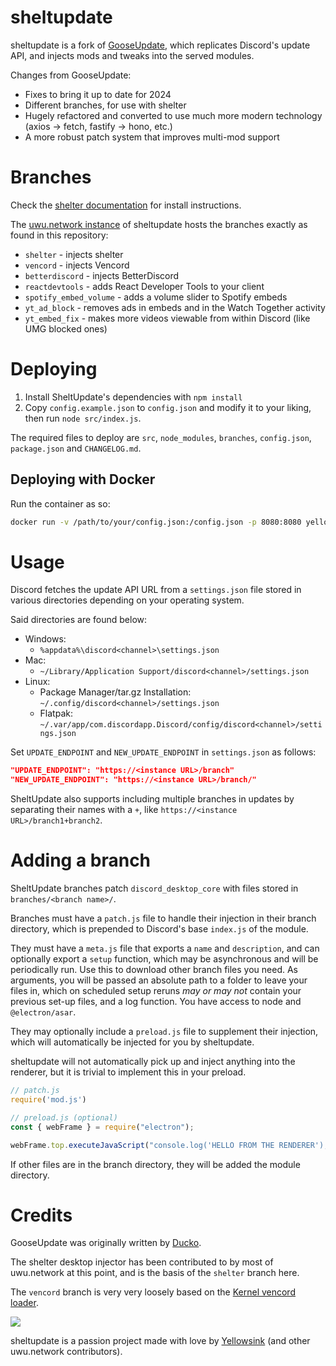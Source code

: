 # sheltupdate

sheltupdate is a fork of [GooseUpdate](https://github.com/goose-nest/gooseupdate),
which replicates Discord's update API, and injects mods and tweaks into the served modules.

Changes from GooseUpdate:
 - Fixes to bring it up to date for 2024
 - Different branches, for use with shelter
 - Hugely refactored and converted to use much more modern technology
	(axios -> fetch, fastify -> hono, etc.)
 - A more robust patch system that improves multi-mod support

# Branches

Check the [shelter documentation](https://github.com/uwu/shelter/blob/main/README.md) for install instructions.

The [uwu.network instance](https://inject.shelter.uwu.network) of sheltupdate hosts the branches exactly as found in this repository:
 - `shelter` - injects shelter
 - `vencord` - injects Vencord
 - `betterdiscord` - injects BetterDiscord
 - `reactdevtools` - adds React Developer Tools to your client
 - `spotify_embed_volume` - adds a volume slider to Spotify embeds
 - `yt_ad_block` - removes ads in embeds and in the Watch Together activity
 - `yt_embed_fix` - makes more videos viewable from within Discord (like UMG blocked ones)

# Deploying
1. Install SheltUpdate's dependencies with `npm install`
2. Copy `config.example.json` to `config.json` and modify it to your liking, then run `node src/index.js`.

The required files to deploy are `src`, `node_modules`, `branches`, `config.json`, `package.json` and `CHANGELOG.md`.

## Deploying with Docker

Run the container as so:
```sh
docker run -v /path/to/your/config.json:/config.json -p 8080:8080 yellosink/sheltupdate
```

# Usage
Discord fetches the update API URL from a `settings.json` file stored in various directories depending on your operating system.

Said directories are found below:
* Windows:
  * `%appdata%\discord<channel>\settings.json`
* Mac:
  * `~/Library/Application Support/discord<channel>/settings.json`
* Linux:
  * Package Manager/tar.gz Installation: `~/.config/discord<channel>/settings.json`
  * Flatpak: `~/.var/app/com.discordapp.Discord/config/discord<channel>/settings.json`

Set `UPDATE_ENDPOINT` and `NEW_UPDATE_ENDPOINT` in `settings.json` as follows:

```json
"UPDATE_ENDPOINT": "https://<instance URL>/branch"
"NEW_UPDATE_ENDPOINT": "https://<instance URL>/branch/"
```

SheltUpdate also supports including multiple branches in updates by separating their names with a `+`, like `https://<instance URL>/branch1+branch2`.

# Adding a branch
SheltUpdate branches patch `discord_desktop_core` with files stored in `branches/<branch name>/`.

Branches must have a `patch.js` file to handle their injection in their branch directory, which is prepended to Discord's base `index.js` of the module.

They must have a `meta.js` file that exports a `name` and `description`, and can optionally export a `setup` function,
which may be asynchronous and will be periodically run. Use this to download other branch files you need.
As arguments, you will be passed an absolute path to a folder to leave your files in,
which on scheduled setup reruns *may or may not* contain your previous set-up files, and a log function.
You have access to node and `@electron/asar`.

They may optionally include a `preload.js` file to supplement their injection,
which will automatically be injected for you by sheltupdate.

sheltupdate will not automatically pick up and inject anything into the renderer, but it is trivial to implement this
in your preload.

```javascript
// patch.js
require('mod.js')
```

```javascript
// preload.js (optional)
const { webFrame } = require("electron");

webFrame.top.executeJavaScript("console.log('HELLO FROM THE RENDERER');");
```

If other files are in the branch directory, they will be added the module directory.

# Credits

GooseUpdate was originally written by [Ducko](https://github.com/CanadaHonk/).

The shelter desktop injector has been contributed to by most of uwu.network at this point,
and is the basis of the `shelter` branch here.

The `vencord` branch is very very loosely based on the [Kernel vencord loader](https://github.com/kernel-addons/vencord-loader/blob/master/main.js).

![](https://github.com/catppuccin/catppuccin/raw/main/assets/footers/gray0_ctp_on_line.svg)

sheltupdate is a passion project made with love by [Yellowsink](https://github.com/yellowsink)
(and other uwu.network contributors).
